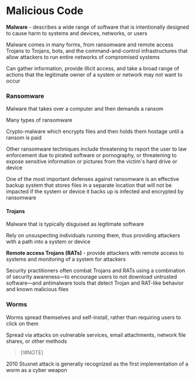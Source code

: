 # Malicious Code

**Malware** - describes a wide range of software that is intentionally designed to cause harm to systems and devices, networks, or users

Malware comes in many forms, from ransomware and remote access Trojans to Trojans, bots, and the command-and-control infrastructures that allow attackers to run entire networks of compromised systems

Can gather information, provide illicit access, and take a broad range of actions that the legitimate owner of a system or network may not want to occur

### Ransomware

Malware that takes over a computer and then demands a ransom

Many types of ransomware

Crypto-malware which encrypts files and then holds them hostage until a ransom is paid

Other ransomware techniques include threatening to report the user to law enforcement due to pirated software or pornography, or threatening to expose sensitive information or pictures from the victim's hard drive or device

One of the most important defenses against ransomware is an effective backup system that stores files in a separate location that will not be impacted if the system or device it backs up is infected and encrypted by ransomware

#### Trojans

Malware that is typically disguised as legitimate software

Rely on unsuspecting individuals running them, thus providing attackers with a path into a system or device

**Remote access Trojans (RATs)** - provide attackers with remote access to systems and monitoring of a system for attackers

Security practitioners often combat Trojans and RATs using a combination of security awareness—to encourage users to not download untrusted software—and antimalware tools that detect Trojan and RAT-like behavior and known malicious files

### Worms

Worms spread themselves and self-install, rather than requiring users to click on them

Spread via attacks on vulnerable services, email attachments, network file shares, or other methods

>[!#NOTE]

2010 Stuxnet attack is generally recognized as the first implementation of a worm as a cyber weapon

